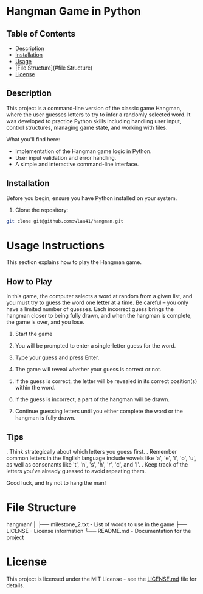 # Hangman Game in Python

## Table of Contents
- [Description](#description)
- [Installation](#installation)
- [Usage](#usage)
- [File Structure](#file Structure)
- [License](#license)

## Description
This project is a command-line version of the classic game Hangman, where the user guesses letters to try to infer a randomly selected word. It was developed to practice Python skills including handling user input, control structures, managing game state, and working with files.

What you'll find here:
- Implementation of the Hangman game logic in Python.
- User input validation and error handling.
- A simple and interactive command-line interface.

## Installation

Before you begin, ensure you have Python installed on your system.

1. Clone the repository:
```bash
git clone git@github.com:wlaa41/hangman.git
```


# Usage Instructions

This section explains how to play the Hangman game.

## How to Play

In this game, the computer selects a word at random from a given list, and you must try to guess the word one letter at a time. Be careful – you only have a limited number of guesses. Each incorrect guess brings the hangman closer to being fully drawn, and when the hangman is complete, the game is over, and you lose.

1. Start the game 

1. You will be prompted to enter a single-letter guess for the word.

1. Type your guess and press Enter.

1. The game will reveal whether your guess is correct or not.

1. If the guess is correct, the letter will be revealed in its correct position(s) within the word.
1. If the guess is incorrect, a part of the hangman will be drawn.
1. Continue guessing letters until you either complete the word or the hangman is fully drawn.

## Tips
. Think strategically about which letters you guess first.
. Remember common letters in the English language include vowels like 'a', 'e', 'i', 'o', 'u', as well as consonants like 't', 'n', 's', 'h', 'r', 'd', and 'l'.
. Keep track of the letters you've already guessed to avoid repeating them.

Good luck, and try not to hang the man!

# File Structure
hangman/
│
├── milestone_2.txt          - List of words to use in the game
├── LICENSE            - License information
└── README.md          - Documentation for the project

# License

This project is licensed under the MIT License - see the [LICENSE.md](LICENSE) file for details.

